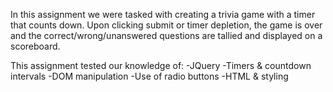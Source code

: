 In this assignment we were tasked with creating a trivia game with a timer that counts down. Upon clicking submit or timer depletion, the game is over and the correct/wrong/unanswered questions are tallied and displayed on a scoreboard.

This assignment tested our knowledge of:
    -JQuery
    -Timers & countdown intervals
    -DOM manipulation
    -Use of radio buttons
    -HTML & styling